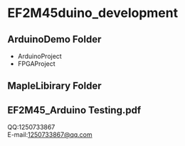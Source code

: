 # EF2M45duino_development
## ArduinoDemo Folder
* ArduinoProject
* FPGAProject

## MapleLibirary Folder

## EF2M45_Arduino Testing.pdf

QQ:1250733867  
E-mail:1250733867@qq.com
